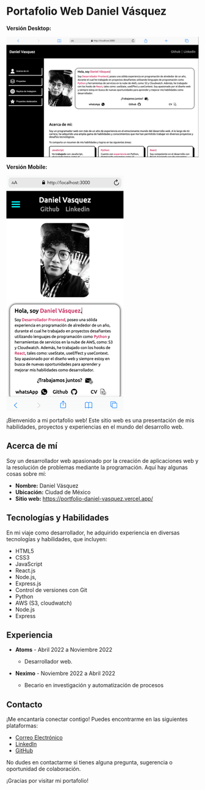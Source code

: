 # Portafolio Web Daniel Vásquez

**Versión Desktop:**

![Captura de pantalla del portafolio Desktop](./public/portfolio-web.png)

**Versión Mobile:**

![Captura de pantalla del portafolio mobile](./public/portfolio-web-mobile.png)

¡Bienvenido a mi portafolio web! Este sitio web es una presentación de mis habilidades, proyectos y experiencias en el mundo del desarrollo web.

## Acerca de mí

Soy un desarrollador web apasionado por la creación de aplicaciones web y la resolución de problemas mediante la programación. Aquí hay algunas cosas sobre mí:

- **Nombre:** Daniel Vásquez
- **Ubicación:** Ciudad de México
- **Sitio web:** https://portfolio-daniel-vasquez.vercel.app/

## Tecnologías y Habilidades

En mi viaje como desarrollador, he adquirido experiencia en diversas tecnologías y habilidades, que incluyen:

- HTML5
- CSS3 
- JavaScript
- React.js
- Node.js, 
- Express.js
- Control de versiones con Git
- Python
- AWS (S3, cloudwatch)
- Node.js
- Express


## Experiencia

- **Atoms** - Abril 2022 a Noviembre 2022
  - Desarrollador web.

- **Neximo** - Noviembre 2022 a Abril 2022
  - Becario en investigación y automatización de procesos

## Contacto

¡Me encantaría conectar contigo! Puedes encontrarme en las siguientes plataformas:

- [Correo Electrónico](dani.vasquez.dev@gmail.com)
- [LinkedIn](https://www.linkedin.com/in/daniel-vasquez-nepomuceno/)
- [GitHub](https://github.com/Daniel-Vasquez)

No dudes en contactarme si tienes alguna pregunta, sugerencia o oportunidad de colaboración.

¡Gracias por visitar mi portafolio!
